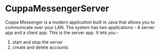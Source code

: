 # CuppaMessengerServer
Cuppa Messenger is a modern application built in Java that allows you to communicate over your LAN. The system has two applications - A server app and a client app.
This is the server app. It lets you -
1. start and stop the server
2. create and delete accounts
